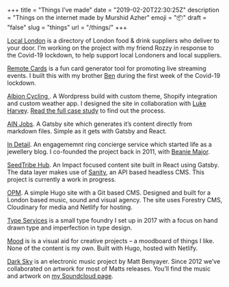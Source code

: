 +++
title = "Things I’ve made"
date = "2019-02-20T22:30:25Z"
description = "Things on the internet made by Murshid Azher"
emoji = "📦"
draft = "false"
slug = "things"
url = "/things/"
+++

[Local London](https://locallondon.life) is a directory of London food & drink suppliers who deliver to your door. I’m working on the project with my friend Rozzy in response to the Covid-19 lockdown, to help support local Londoners and local suppliers.

[Remote Cards](https://remote.cards/) is a fun card generator tool for promoting live streaming events. I built this with my brother [Ben](https://benmclaren.xyz/) during the first week of the Covid-19 lockdown.

[Albion Cycling ](http://www.albioncycling.com/). A Wordpress build with custom theme, Shopify integration and custom weather app. I designed the site in collaboration with [Luke Harvey](https://lukeharvey.co.uk/). [Read the full case study](/projects/albion/) to find out the process.

[AIN Jobs](https://jobs.angelinvestmentnetwork.co.uk). A Gatsby site which generates it’s content directly from markdown files. Simple as it gets with Gatsby and React.

[In Detail](https://indtl.com/). An engagememnt ring concierge service which started life as a jewellery blog. I co-founded the project back in 2011, with [Beanie Major](http://blake-ldn.com/journal/2016/11/8/blake-woman-beanie-major).

[SeedTribe Hub](https://hub.seedtribe.com/). An Impact focused content site built in React using Gatsby. The data layer makes use of [Sanity](/tags/sanity/), an API based headless CMS. This project is currently a work in progress.

[OPM](https://opm.london/). A simple Hugo site with a Git based CMS. Designed and built for a London based music, sound and visual agency. The site uses Forestry CMS, Cloudinary for media and Netlify for hosting.

[Type Services](https://typeservices.co/) is a small type foundry I set up in 2017 with a focus on hand drawn type and imperfection in type design.

[Mood](https://mood.murshidazher.com/) is is a visual aid for creative projects – a moodboard of things I like. None of the content is my own. Built with Hugo, hosted with Netlify.

[Dark Sky](https://soundcloud.com/dark-sky) is an electronic music project by Matt Benyayer. Since 2012 we’ve collaborated on artwork for most of Matts releases. You’ll find the music and artwork on [my Soundcloud page](https://soundcloud.com/murshidazher).

